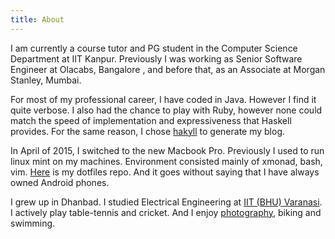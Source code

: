 ```yaml
---
title: About
---
```



I am currently a course tutor and PG student in the Computer Science Department at IIT Kanpur.
Previously I was working as Senior Software Engineer at Olacabs, Bangalore , and before that, as an Associate at Morgan Stanley, Mumbai.

For most of my professional career, I have coded in Java. However I find it quite verbose. I also had the chance to play with Ruby, however none could match the speed of implementation and expressiveness that Haskell provides. For the same reason, I chose [hakyll](http://jaspervdj.be/hakyll) to generate my blog.

In April of 2015, I switched to the new Macbook Pro. Previously I used to run linux mint on my machines. Environment consisted mainly of xmonad, bash, vim. [Here](https://github.com/ankitku/dotfiles) is my dotfiles repo. And it goes without saying that I have always owned Android phones.

I grew up in Dhanbad. I studied Electrical Engineering at [IIT (BHU) Varanasi](http://www.iitbhu.ac.in). I actively play table-tennis and cricket. And I enjoy [photography](https://instagram.com/ankitku/), biking and swimming.